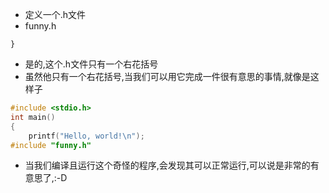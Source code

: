 - 定义一个.h文件
- funny.h
```
}
```
- 是的,这个.h文件只有一个右花括号
- 虽然他只有一个右花括号,当我们可以用它完成一件很有意思的事情,就像是这样子
```c
#include <stdio.h>
int main() 
{
    printf("Hello, world!\n");
#include "funny.h"
```

- 当我们编译且运行这个奇怪的程序,会发现其可以正常运行,可以说是非常的有意思了,:-D
